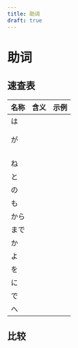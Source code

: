 ```yaml
---
title: 助词
draft: true
---
```


# 助词

## 速查表

| 名称 | 含义 | 示例 |
| :--- | :--- | :--- |
| は   |      |      |
|      |      |      |
|      |      |      |
| が   |      |      |
|      |      |      |
|      |      |      |
|      |      |      |
|      |      |      |
| ね   |      |      |
| と   |      |      |
| の   |      |      |
| も   |      |      |
| から |      |      |
| まで |      |      |
| か   |      |      |
| よ   |      |      |
| を   |      |      |
| に   |      |      |
| で   |      |      |
| へ   |      |      |

## 比较
